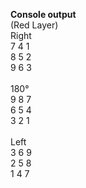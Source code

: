 <p align="left">
  <strong>Console output</strong>
  <br/>
  (Red Layer)
  <br/>
  Right
  <br/>
  7 4 1
  <br/>
  8 5 2
  <br/>
  9 6 3
  <br/>
  
  <br/>
  180°
  <br/>
  9 8 7
  <br/>
  6 5 4
  <br/>
  3 2 1
  <br/>
  
  <br/>
  Left
  <br/>
  3 6 9
  <br/>
  2 5 8
  <br/>
  1 4 7
</p>
